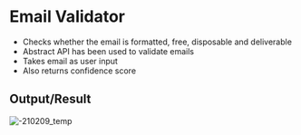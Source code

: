 # Email Validator
* Checks whether the email is formatted, free, disposable and deliverable
* Abstract API has been used to validate emails
* Takes email as user input
* Also returns confidence score

## Output/Result 
![-210209_temp](https://user-images.githubusercontent.com/24754580/185000230-d29b1a34-0854-421f-b961-43d48ac0a614.jpg)
